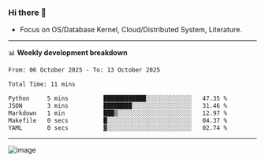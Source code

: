 ### Hi there 👋
<!-- * Daily Meditation via Leetcode/Competitive-Programming. -->
* Focus on OS/Database Kernel, Cloud/Distributed System, Literature.

-------

📊 **Weekly development breakdown**
<!--START_SECTION:waka-->

```txt
From: 06 October 2025 - To: 13 October 2025

Total Time: 11 mins

Python     5 mins          ████████████░░░░░░░░░░░░░   47.35 %
JSON       3 mins          ████████░░░░░░░░░░░░░░░░░   31.46 %
Markdown   1 min           ███▒░░░░░░░░░░░░░░░░░░░░░   12.97 %
Makefile   0 secs          █░░░░░░░░░░░░░░░░░░░░░░░░   04.37 %
YAML       0 secs          ▓░░░░░░░░░░░░░░░░░░░░░░░░   02.74 %
```

<!--END_SECTION:waka-->

-------

<!-- [![Leetcode Stats](https://leetcard.jacoblin.cool/hzhang413?font=Fira+Mono)](https://leetcode.com/fxrc) -->
![image](./cyberpunk-ghost-in-the-shell.gif)
<!--![image](./gis-archive.png)-->
